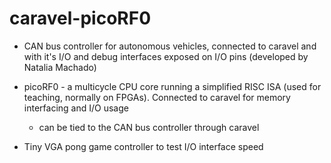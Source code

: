 # caravel-picoRF0

- CAN bus controller for autonomous vehicles, connected to caravel and with it's I/O and debug interfaces exposed on I/O pins (developed by Natalia Machado)

- picoRF0 - a multicycle CPU core running a simplified RISC ISA (used for teaching, normally on FPGAs). Connected to caravel for memory interfacing and I/O usage
	- can be tied to the CAN bus controller through caravel

- Tiny VGA pong game controller to test I/O interface speed
